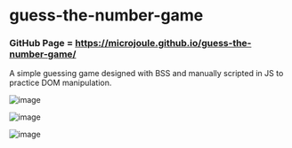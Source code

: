 # guess-the-number-game

### GitHub Page = https://microjoule.github.io/guess-the-number-game/

A simple guessing game designed with BSS and manually scripted in JS to practice DOM manipulation.

![image](https://user-images.githubusercontent.com/72655919/148684941-2c0b4372-4777-476d-849a-2b66e68722ec.png)

![image](https://user-images.githubusercontent.com/72655919/148684963-93a24ae6-f034-4606-ad2a-bd5fd8053e1a.png)

![image](https://user-images.githubusercontent.com/72655919/167178713-2f19abca-2238-4f01-a58c-e1c1b4eb0dbe.png)
